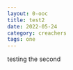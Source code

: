 ```yaml
---
layout: 0-ooc
title: test2
date: 2022-05-24
category: creachers
tags: one
---
```

testing the second